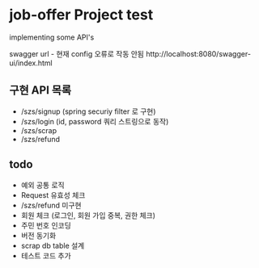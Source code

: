 # job-offer Project test 
implementing some API's 

swagger url - 현재 config 오류로 작동 안됨
http://localhost:8080/swagger-ui/index.html 


## 구현 API 목록 
- /szs/signup (spring securiy filter 로 구현) 
- /szs/login (id, password 쿼리 스트링으로 동작)
- /szs/scrap 
- /szs/refund

## todo
- 예외 공통 로직
- Request 유효성 체크
- /szs/refund 미구현
- 회원 체크 (로그인, 회원 가입 중복, 권한 체크) 
- 주민 번호 인코딩
- 버전 동기화
- scrap db table 설계
- 테스트 코드 추가

